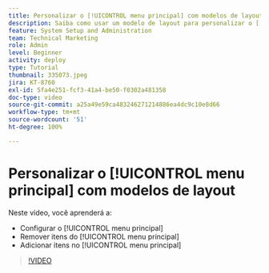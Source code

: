 ```yaml
---
title: Personalizar o [!UICONTROL menu principal] com modelos de layout
description: Saiba como usar um modelo de layout para personalizar o [!UICONTROL menu principal].
feature: System Setup and Administration
team: Technical Marketing
role: Admin
level: Beginner
activity: deploy
type: Tutorial
thumbnail: 335073.jpeg
jira: KT-8760
exl-id: 5fa4e251-fcf3-41a4-be50-f0302a481358
doc-type: video
source-git-commit: a25a49e59ca483246271214886ea4dc9c10e8d66
workflow-type: tm+mt
source-wordcount: '51'
ht-degree: 100%

---
```


# Personalizar o [!UICONTROL menu principal] com modelos de layout

Neste vídeo, você aprenderá a:

* Configurar o [!UICONTROL menu principal]
* Remover itens do [!UICONTROL menu principal]
* Adicionar itens no [!UICONTROL menu principal]


>[!VIDEO](https://video.tv.adobe.com/v/335073/?quality=12&learn=on)
